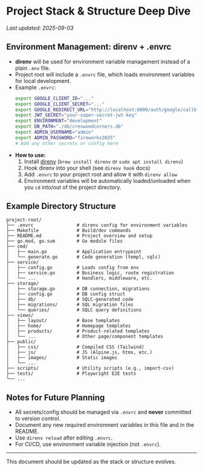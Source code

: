 # Project Stack & Structure Deep Dive

_Last updated: 2025-09-03_

## Environment Management: direnv + .envrc

- **direnv** will be used for environment variable management instead of a plain `.env` file.
- Project root will include a `.envrc` file, which loads environment variables for local development.
- Example `.envrc`:
  ```sh
  export GOOGLE_CLIENT_ID="..."
  export GOOGLE_CLIENT_SECRET="..."
  export GOOGLE_REDIRECT_URL="http://localhost:8000/auth/google/callback"
  export JWT_SECRET="your-super-secret-jwt-key"
  export ENVIRONMENT="development"
  export DB_PATH="./db/creswoodcorners.db"
  export ADMIN_USERNAME="admin"
  export ADMIN_PASSWORD="fireworks2025"
  # Add any other secrets or config here
  ```
- **How to use:**
  1. Install [direnv](https://direnv.net/) (`brew install direnv` or `sudo apt install direnv`)
  2. Hook direnv into your shell (see `direnv hook` docs)
  3. Add `.envrc` to your project root and allow it with `direnv allow`
  4. Environment variables will be automatically loaded/unloaded when you `cd` into/out of the project directory.

## Example Directory Structure

```
project-root/
├── .envrc                # direnv config for environment variables
├── Makefile              # Build/dev commands
├── README.md             # Project overview and setup
├── go.mod, go.sum        # Go module files
├── cmd/
│   ├── main.go           # Application entrypoint
│   └── generate.go       # Code generation (templ, sqlc)
├── service/
│   ├── config.go         # Loads config from env
│   ├── service.go        # Business logic, route registration
│   └── ...               # Handlers, middleware, etc.
├── storage/
│   ├── storage.go        # DB connection, migrations
│   ├── config.go         # DB config struct
│   ├── db/               # SQLC-generated code
│   ├── migrations/       # SQL migration files
│   └── queries/          # SQLC query definitions
├── views/
│   ├── layout/           # Base templates
│   ├── home/             # Homepage templates
│   ├── products/         # Product-related templates
│   └── ...               # Other page/component templates
├── public/
│   ├── css/              # Compiled CSS (Tailwind)
│   ├── js/               # JS (Alpine.js, htmx, etc.)
│   ├── images/           # Static images
│   └── ...
├── scripts/              # Utility scripts (e.g., import-csv)
├── tests/                # Playwright E2E tests
└── ...
```

## Notes for Future Planning
- All secrets/config should be managed via `.envrc` and **never** committed to version control.
- Document any new required environment variables in this file and in the README.
- Use `direnv reload` after editing `.envrc`.
- For CI/CD, use environment variable injection (not `.envrc`).

---

This document should be updated as the stack or structure evolves.
